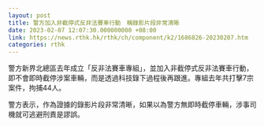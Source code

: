 ```yaml
---
layout: post
title: 警方加入非截停式反非法賽車行動　稱錄影片段非常清晰
date: 2023-02-07 12:07:30.000000000 +08:00
link: https://news.rthk.hk/rthk/ch/component/k2/1686826-20230207.htm
categories: rthk
---
```


警方新界北總區去年成立「反非法賽車專組」，並加入非截停式反非法賽車行動，即不會即時截停涉案車輛，而是透過科技錄下過程後再跟進。專組去年共打擊7宗案件，拘捕44人。

警方表示，作為證據的錄影片段非常清晰，如果以為警方無即時截停車輛，涉事司機就可逃避刑責是謬誤。

